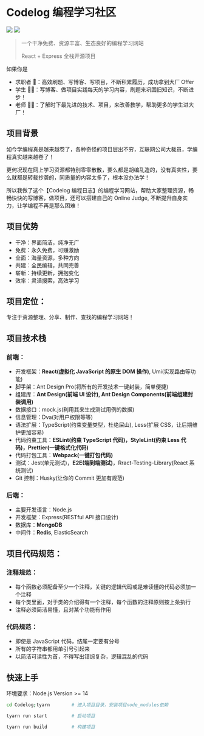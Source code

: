 # Codelog 编程学习社区

![](https://img.shields.io/badge/React-%5E17.0.0-brightgreen) ![](https://img.shields.io/badge/Express-%5E4.17.2-yellow)

> 一个干净免费、资源丰富、生态良好的编程学习网站
>
> React + Express 全栈开源项目

如果你是

- 求职者 👨：高效刷题、写博客、写项目，不断积累履历，成功拿到大厂 Offer
- 学生 👨‍🎓：写博客、做项目实践每天的学习内容，刷题来巩固旧知识，不断进步！
- 老师 👩‍🏫：了解时下最先进的技术、项目，来改善教学，帮助更多的学生进大厂！

## 项目背景

如今学编程真是越来越卷了，各种奇怪的项目层出不穷，互联网公司大裁员，学编程真实越来越卷了！

更何况现在网上学习资源都特别零零散散，要么都是胡编乱造的，没有真实性，要么就都是转载抄袭的，同质量的内容太多了，根本没办法学！

所以我做了这个【Codelog 编程日志】的编程学习网站，帮助大家整理资源，畅畅快快的写博客，做项目，还可以搭建自己的 Online Judge, 不断提升自身实力，让学编程不再是那么困难！

## 项目优势

- 干净：界面简洁，纯净无广
- 免费：永久免费，可赚激励
- 全面：海量资源，多种方向
- 共建：全民编辑，共同完善
- 崭新：持续更新，拥抱变化
- 效率：灵活搜索，高效学习

## 项目定位：

专注于资源整理、分享、制作、查找的编程学习网站！

## 项目技术栈

### 前端：

- 开发框架：**React(虚拟化 JavaScript 的原生 DOM 操作)**, Umi(实现路由等功能)
- 脚手架：Ant Design Pro(将所有的开发技术一键封装，简单便捷)
- 组建库：**Ant Design(前端 UI 设计), Ant Design Components(前端组建封装调用)**
- 数据接口：mock.js(利用其来生成测试用例的数据)
- 信息管理：Dva(对用户权限等等)
- 语法扩展：TypeScript(约束变量类型，杜绝屎山), Less(扩展 CSS，让后期维护更加容易)
- 代码约束工具：**ESLint(约束 TypeScript 代码)，StyleLint(约束 Less 代码)，Prettier(一键格式化代码)**
- 代码打包工具：**Webpack(一键打包代码)**
- 测试：Jest(单元测试)，**E2E(端到端测试)**，Rract-Testing-Library(React 系统测试)
- Git 控制：Husky(让你的 Commit 更加有规范)

### 后端：

- 主要开发语言：Node.js
- 开发框架：Express(RESTful API 接口设计)
- 数据库：**MongoDB**
- 中间件：**Redis**, ElasticSearch

## 项目代码规范：

### 注释规范：

- 每个函数必须配备至少一个注释，关键的逻辑代码或是难读懂的代码必须加一个注释
- 每个类里面，对于类的介绍得有一个注释，每个函数的注释原则按上条执行
- 注释必须简洁易懂，且对某个功能有作用

### 代码规范：

- 即使是 JavaScript 代码，结尾一定要有分号
- 所有的字符串都用单引号引起来
- 以简洁可读性为首，不得写出错综复杂，逻辑混乱的代码

## 快速上手

环境要求：Node.js Version >= 14

```zsh
cd Codelog;tyarn		# 进入项目目录，安装项目node_modules依赖
```

```zsh
tyarn run start         # 启动项目
```

```zsh
tyarn run build         # 构建项目
```
